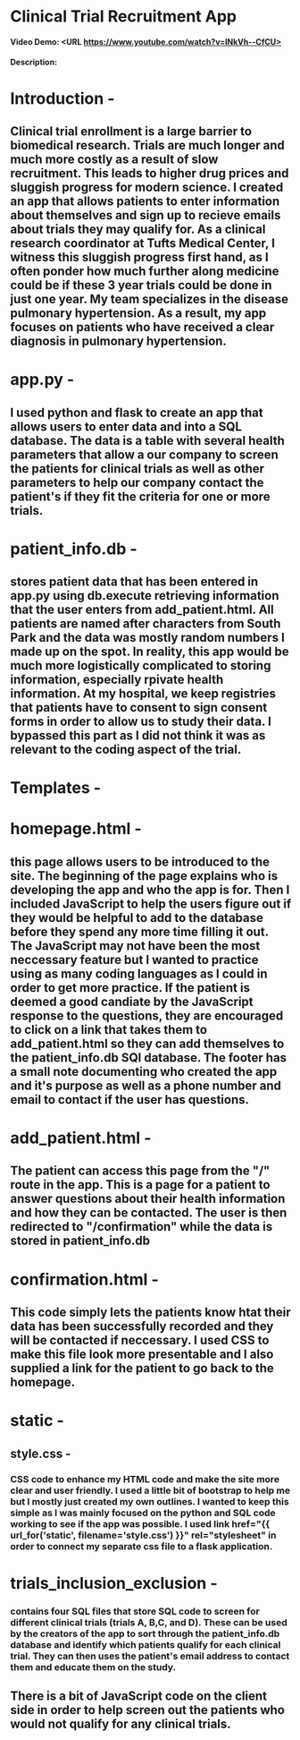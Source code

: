 # Clinical Trial Recruitment App
#### Video Demo:  <URL https://www.youtube.com/watch?v=lNkVh--CfCU>
#### Description:
# Introduction - 
## Clinical trial enrollment is a large barrier to biomedical research. Trials are much longer and much more costly as a result of slow recruitment. This leads to higher drug prices and sluggish progress for modern science. I created an app that allows patients to enter information about themselves and sign up to recieve emails about trials they may qualify for. As a clinical research coordinator at Tufts Medical Center, I witness this sluggish progress first hand, as I often ponder how much further along medicine could be if these 3 year trials could be done in just one year. My team specializes in the disease pulmonary hypertension. As a result, my app focuses on patients who have received a clear diagnosis in pulmonary hypertension.

# app.py - 
## I used python and flask to create an app that allows users to enter data and into a SQL database. The data is a table with several health parameters that allow a our company to screen the patients for clinical trials as well as other parameters to help our company contact the patient's if they fit the criteria for one or more trials.

# patient_info.db - 
## stores patient data that has been entered in app.py using db.execute retrieving information that the user enters from add_patient.html. All patients are named after characters from South Park and the data was mostly random numbers I made up on the spot. In reality, this app would be much more logistically complicated to storing information, especially rpivate health information. At my hospital, we keep registries that patients have to consent to sign consent forms in order to allow us to study their data. I bypassed this part as I did not think it was as relevant to the coding aspect of the trial.

# Templates -

# homepage.html - 
## this page allows users to be introduced to the site. The beginning of the page explains who is developing the app and who the app is for. Then I included JavaScript to help the users figure out if they would be helpful to add to the database before they spend any more time filling it out. The JavaScript may not have been the most neccessary feature but I wanted to practice using as many coding languages as I could in order to get more practice. If the patient is deemed a good candiate by the JavaScript response to the questions, they are encouraged to click on a link that takes them to add_patient.html so they can add themselves to the patient_info.db SQl database. The footer has a small note documenting who created the app and it's purpose as well as a phone number and email to contact if the user has questions.

# add_patient.html - 
## The patient can access this page from the "/" route in the app. This is a page for a patient to answer questions about their health information and how they can be contacted. The user is then redirected to "/confirmation" while the data is stored in patient_info.db

# confirmation.html - 
## This code simply lets the patients know htat their data has been successfully recorded and they will be contacted if neccessary. I used CSS to make this file look more presentable and I also supplied a link for the patient to go back to the homepage.

# static -
## style.css - 
### CSS code to enhance my HTML code and make the site more clear and user friendly. I used a little bit of bootstrap to help me but I mostly just created my own outlines. I wanted to keep this simple as I was mainly focused on the python and SQL code working to see if the app was possible. I used link href="{{ url_for('static', filename='style.css') }}" rel="stylesheet" in order to connect my separate css file to a flask application.

# trials_inclusion_exclusion - 
### contains four SQL files that store SQL code to screen for different clinical trials (trials A, B,C, and D). These can be used by the creators of the app to sort through the patient_info.db database and identify which patients qualify for each clinical trial. They can then uses the patient's email address to contact them and educate them on the study.

## There is a bit of JavaScript code on the client side in order to help screen out the patients who would not qualify for any clinical trials.